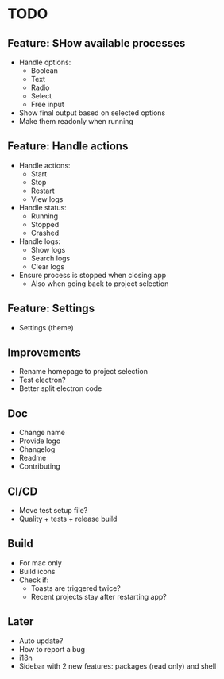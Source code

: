 # TODO

## Feature: SHow available processes

- Handle options:
  - Boolean
  - Text
  - Radio
  - Select
  - Free input
- Show final output based on selected options
- Make them readonly when running

## Feature: Handle actions

- Handle actions:
  - Start
  - Stop
  - Restart
  - View logs
- Handle status:
  - Running
  - Stopped
  - Crashed
- Handle logs:
  - Show logs
  - Search logs
  - Clear logs
- Ensure process is stopped when closing app
  - Also when going back to project selection

## Feature: Settings

- Settings (theme)

## Improvements

- Rename homepage to project selection
- Test electron?
- Better split electron code

## Doc

- Change name
- Provide logo
- Changelog
- Readme
- Contributing

## CI/CD

- Move test setup file?
- Quality + tests + release build

## Build

- For mac only
- Build icons
- Check if:
  - Toasts are triggered twice?
  - Recent projects stay after restarting app?

## Later

- Auto update?
- How to report a bug
- i18n
- Sidebar with 2 new features: packages (read only) and shell
